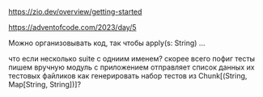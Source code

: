https://zio.dev/overview/getting-started

https://adventofcode.com/2023/day/5

Можно организовывать код, так чтобы apply(s: String) ...

что если несколько suitе с одниим именем? скорее всего пофиг
тесты пишем вручную
модуль с приложением отправляет список данных их тестовых файликов
как генерировать набор тестов из Chunk[(String, Map[String, String])]?
